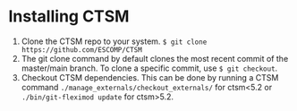 # Installing CTSM

1. Clone the CTSM repo to your system.
    `$ git clone https://github.com/ESCOMP/CTSM`
2. The git clone command by default clones the most recent commit of the master/main branch. To clone a specific commit, use `$ git checkout`.
3. Checkout CTSM dependencies. This can be done by running a CTSM command `./manage_externals/checkout_externals/` for ctsm<5.2 or `./bin/git-fleximod update` for ctsm>5.2.